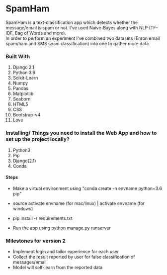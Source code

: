 # SpamHam
SpamHam is a text-classification app which detects whether the message/email is spam or not. I've used Naive-Bayes along with NLP (TF-IDF, Bag of Words and more). <br>
In order to perform an experiment I've combined two datasets (Enron email spam/ham and SMS spam classification) into one to gather more data. 




### Built With

1. Django 2.1
2. Python 3.6
3. Scikit-Learn
4. Numpy
5. Pandas
6. Matplotlib
7. Seaborn
4. HTML5
5. CSS
6. Bootstrap-v4
7. Love

### Installing/ Things you need to install the Web App and how to set up the project locally?

1. Python3
2. Pip
3. Django(2.1)
4. Conda

#### Steps
- Make a virtual environment using "conda create -n envname python=3.6 pip"
- source activate envname (for mac/linux) | activate envname (for windows)

- pip install -r requirements.txt
- Run the app using python manage.py runserver

### Milestones for version 2
- Implement login and tailor experience for each user
- Collect the result reported by user for false classification of messages/email
- Model will self-learn from the reported data



